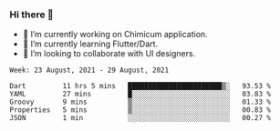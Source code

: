 ### Hi there 👋

<!--
**devcat37/devcat37** is a ✨ _special_ ✨ repository because its `README.md` (this file) appears on your GitHub profile.-->


- 🔭 I’m currently working on Chimicum application.
- 🌱 I’m currently learning Flutter/Dart.
- 👯 I’m looking to collaborate with UI designers.
<!-- - 🤔 I’m looking for help with ... -->

<!--START_SECTION:waka-->
```text
Week: 23 August, 2021 - 29 August, 2021

Dart         11 hrs 5 mins   ███████████████████████▒░   93.53 % 
YAML         27 mins         █░░░░░░░░░░░░░░░░░░░░░░░░   03.83 % 
Groovy       9 mins          ▒░░░░░░░░░░░░░░░░░░░░░░░░   01.33 % 
Properties   5 mins          ▒░░░░░░░░░░░░░░░░░░░░░░░░   00.83 % 
JSON         1 min           ░░░░░░░░░░░░░░░░░░░░░░░░░   00.27 % 
```
<!--END_SECTION:waka-->
